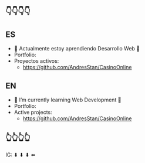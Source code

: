 ## 👇👇👇👇

<!--
**ECiro8/ECiro8** is a ✨ _special_ ✨ repository because its `README.md` (this file) appears on your GitHub profile.

Here are some ideas to get you started:

- 🔭 I’m currently working on ...
 ...
- 👯 I’m looking to collaborate on ...
- 🤔 I’m looking for help with ...
- 💬 Ask me about ...
- 📫 How to reach me: ...
- 😄 Pronouns: ...
- ⚡ Fun fact: ...
-->
## ES
- 🌱 Actualmente estoy aprendiendo Desarrollo Web 🌱
- Portfolio:
- Proyectos activos:
   - https://github.com/AndresStan/CasinoOnline


## EN
- 🌱 I’m currently learning Web Development 🌱
- Portfolio:
- Active projects:
  - https://github.com/AndresStan/CasinoOnline
 
## 👆👆👆👆
IG:
⬇
⬇
⬇
⬅
